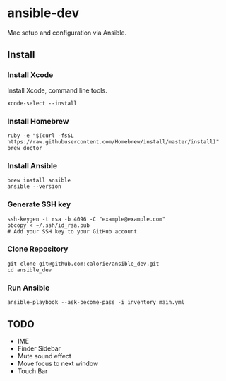 # ansible-dev

Mac setup and configuration via Ansible.

## Install

### Install Xcode

Install Xcode, command line tools.

```
xcode-select --install
```

### Install Homebrew

```
ruby -e "$(curl -fsSL https://raw.githubusercontent.com/Homebrew/install/master/install)"
brew doctor
```

### Install Ansible

```
brew install ansible
ansible --version
```

### Generate SSH key

```
ssh-keygen -t rsa -b 4096 -C "example@example.com"
pbcopy < ~/.ssh/id_rsa.pub
# Add your SSH key to your GitHub account
```

### Clone Repository

```
git clone git@github.com:calorie/ansible_dev.git
cd ansible_dev
```

### Run Ansible

```
ansible-playbook --ask-become-pass -i inventory main.yml
```

## TODO

- IME
- Finder Sidebar
- Mute sound effect
- Move focus to next window
- Touch Bar

